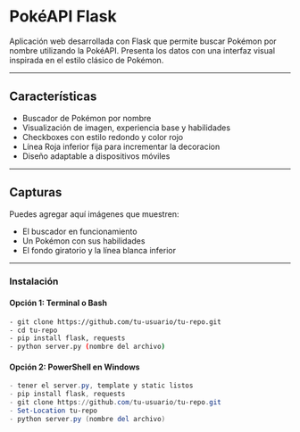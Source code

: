 # PokéAPI Flask

Aplicación web desarrollada con Flask que permite buscar Pokémon por nombre utilizando la PokéAPI. Presenta los datos con una interfaz visual inspirada en el estilo clásico de Pokémon.

---

## Características

- Buscador de Pokémon por nombre
- Visualización de imagen, experiencia base y habilidades
- Checkboxes con estilo redondo y color rojo
- Línea Roja inferior fija para incrementar la decoracion
- Diseño adaptable a dispositivos móviles

---

## Capturas

Puedes agregar aquí imágenes que muestren:

- El buscador en funcionamiento
- Un Pokémon con sus habilidades
- El fondo giratorio y la línea blanca inferior

---

### Instalación

#### Opción 1: Terminal o Bash

```bash
- git clone https://github.com/tu-usuario/tu-repo.git
- cd tu-repo
- pip install flask, requests
- python server.py (nombre del archivo)
```

#### Opción 2: PowerShell en Windows

```powershell
- tener el server.py, template y static listos
- pip install flask, requests
- git clone https://github.com/tu-usuario/tu-repo.git
- Set-Location tu-repo
- python server.py (nombre del archivo)
